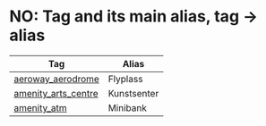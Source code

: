 # NO: Tag and its main alias, tag -> alias

Tag | Alias 
--- | --- 
[aeroway\_aerodrome](https://taginfo.openstreetmap.org/tags/aeroway=aerodrome) | Flyplass
[amenity\_arts\_centre](https://taginfo.openstreetmap.org/tags/amenity=arts_centre) | Kunstsenter
[amenity\_atm](https://taginfo.openstreetmap.org/tags/amenity=atm) | Minibank
